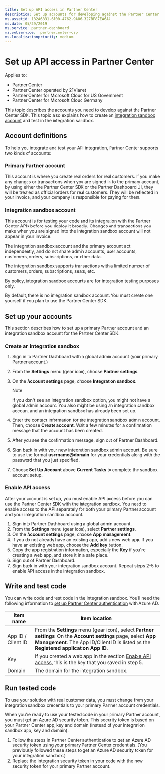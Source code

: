 ```yaml
---
title: Set up API access in Partner Center
description: Set up accounts for developing against the Partner Center SDK and test in the integration sandbox.
ms.assetid: 182A6831-6F00-4762-9A86-327BF87EA6AC
ms.date: 05/29/2019
ms.service: partner-dashboard
ms.subservice:  partnercenter-csp
ms.localizationpriority: medium
---
```


# Set up API access in Partner Center

Applies to:

- Partner Center
- Partner Center operated by 21Vianet
- Partner Center for Microsoft Cloud for US Government
- Partner Center for Microsoft Cloud Germany

This topic describes the accounts you need to develop against the Partner Center SDK. This topic also explains how to create an [integration sandbox account](#integration-sandbox-account) and test in the integration sandbox.

## Account definitions

To help you integrate and test your API integration, Partner Center supports two kinds of accounts:

### Primary Partner account

This account is where you create real orders for real customers. If you make any changes or transactions when you are signed in to the primary account, by using either the Partner Center SDK or the Partner Dashboard UI, they will be treated as official orders for real customers. They will be reflected in your invoice, and your company is responsible for paying for them.

### Integration sandbox account

This account is for testing your code and its integration with the Partner Center APIs before you deploy it broadly. Changes and transactions you make when you are signed into the integration sandbox account will not appear in your invoice.

The integration sandbox account and the primary account act independently, and do not share admin accounts, user accounts, customers, orders, subscriptions, or other data.

The integration sandbox supports transactions with a limited number of customers, orders, subscriptions, seats, etc.

By policy, integration sandbox accounts are for integration testing purposes only.

By default, there is no integration sandbox account. You must create one yourself if you plan to use the Partner Center SDK.

## Set up your accounts

This section describes how to set up a primary Partner account and an integration sandbox account for the Partner Center SDK.

### Create an integration sandbox

1. Sign in to Partner Dashboard with a global admin account (your primary Partner account.)
2. From the **Settings** menu (gear icon), choose **Partner settings**.
3. On the **Account settings** page, choose **Integration sandbox**.

    >[!NOTE]
    >If you don't see an Integration sandbox option, you might not have a global admin account. You also might be using an integration sandbox account and an integration sandbox has already been set up.

4. Enter the contact information for the integration sandbox admin account. Then, choose **Create account**. Wait a few minutes for a confirmation message that the account has been created.
5. After you see the confirmation message, sign out of Partner Dashboard.
6. Sign back in with your new integration sandbox admin account. Be sure to use the format **username@domain** for your credentials along with the password that you just specified.
7. Choose **Set Up Account** above **Current Tasks** to complete the sandbox account setup.

### Enable API access

After your account is set up, you must enable API access before you can use the Partner Center SDK with the integration sandbox. You need to enable access to the API separately for both your primary Partner account and your integration sandbox account.

1. Sign into Partner Dashboard using a global admin account.
2. From the **Settings** menu (gear icon), select **Partner settings**.
3. On the **Account settings** page, choose **App management**.
4. If you do not already have an existing app, add a new web app. If you have an existing web app, choose the **Add key** button.
5. Copy the app registration information, especially the **Key** if you're creating a web app, and store it in a safe place.
6. Sign out of Partner Dashboard.
7. Sign back in with your integration sandbox account. Repeat steps 2-5 to enable API access in the integration sandbox.

## Write and test code

You can write code and test code in the integration sandbox. You'll need the following information to [set up Partner Center authentication](partner-center-authentication.md) with Azure AD.

| Item name | Item location |
| --------- | ------------- |
| App ID / Client ID | From the **Settings** menu (gear icon), select **Partner settings**. On the **Account settings** page, select **App Management**. The App ID/Client ID is listed as the **Registered application App ID**. |
| Key | If you created a web app in the section [Enable API access](#enable-api-access), this is the key that you saved in step 5. |
| Domain | The domain for the integration sandbox. |

## Run tested code

To use your solution with real customer data, you must change from your integration sandbox credentials to your primary Partner account credentials.

When you're ready to use your tested code in your primary Partner account, you must get an Azure AD security token. This security token is based on your Partner Center app, key and domain (instead of your integration sandbox app, key and domain).

1. Follow the steps in [Partner Center authentication](partner-center-authentication.md) to get an Azure AD security token using your primary Partner Center credentials. (You previously followed these steps to get an Azure AD security token for your integration sandbox.)
2. Replace the integration security token in your code with the new security token for your primary Partner account.